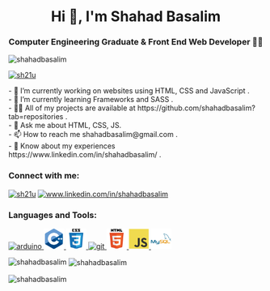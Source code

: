 <h1 align="center">Hi 👋, I'm Shahad Basalim</h1>
    <h3 align="center">Computer Engineering Graduate & Front End Web Developer 👩‍💻</h3>
    <p align="left"> <img src="https://komarev.com/ghpvc/?username=shahadbasalim&label=Profile%20views&color=0e75b6&style=flat" alt="shahadbasalim" /> </p>
    <p align="left"> <a href="https://twitter.com/sh21u" target="blank"><img src="https://img.shields.io/twitter/follow/sh21u?logo=twitter&style=for-the-badge" alt="sh21u" /></a> </p>
    - 🔭 I’m currently working on websites using HTML, CSS and JavaScript . <br>
    - 🌱 I’m currently learning Frameworks and SASS . <br>
    - 👨‍💻 All of my projects are available at https://github.com/shahadbasalim?tab=repositories .<br>
    - 💬 Ask me about HTML, CSS, JS. <br>
    - 📫 How to reach me shahadbasalim@gmail.com .<br>
    - 📄 Know about my experiences https://www.linkedin.com/in/shahadbasalim/ . <br>
<h3 align="left">Connect with me:</h3>
<p align="left">
<a href="https://twitter.com/sh21u" target="blank"><img align="center" src="https://raw.githubusercontent.com/rahuldkjain/github-profile-readme-generator/master/src/images/icons/Social/twitter.svg" alt="sh21u" height="30" width="40" /></a>
<a href="https://linkedin.com/in/www.linkedin.com/in/shahadbasalim" target="blank"><img align="center" src="https://raw.githubusercontent.com/rahuldkjain/github-profile-readme-generator/master/src/images/icons/Social/linked-in-alt.svg" alt="www.linkedin.com/in/shahadbasalim" height="30" width="40" /></a>
</p>
<h3 align="left">Languages and Tools:</h3>
<p align="left"> <a href="https://www.arduino.cc/" target="_blank" rel="noreferrer"> <img src="https://cdn.worldvectorlogo.com/logos/arduino-1.svg" alt="arduino" width="40" height="40"/> </a> <a href="https://www.w3schools.com/cpp/" target="_blank" rel="noreferrer"> <img src="https://raw.githubusercontent.com/devicons/devicon/master/icons/cplusplus/cplusplus-original.svg" alt="cplusplus" width="40" height="40"/> </a> <a href="https://www.w3schools.com/css/" target="_blank" rel="noreferrer"> <img src="https://raw.githubusercontent.com/devicons/devicon/master/icons/css3/css3-original-wordmark.svg" alt="css3" width="40" height="40"/> </a> <a href="https://git-scm.com/" target="_blank" rel="noreferrer"> <img src="https://www.vectorlogo.zone/logos/git-scm/git-scm-icon.svg" alt="git" width="40" height="40"/> </a> <a href="https://www.w3.org/html/" target="_blank" rel="noreferrer"> <img src="https://raw.githubusercontent.com/devicons/devicon/master/icons/html5/html5-original-wordmark.svg" alt="html5" width="40" height="40"/> </a> <a href="https://developer.mozilla.org/en-US/docs/Web/JavaScript" target="_blank" rel="noreferrer"> <img src="https://raw.githubusercontent.com/devicons/devicon/master/icons/javascript/javascript-original.svg" alt="javascript" width="40" height="40"/> </a> <a href="https://www.mysql.com/" target="_blank" rel="noreferrer"> <img src="https://raw.githubusercontent.com/devicons/devicon/master/icons/mysql/mysql-original-wordmark.svg" alt="mysql" width="40" height="40"/> </a> </p>
<p><img align="left" src="https://github-readme-stats.vercel.app/api/top-langs?username=shahadbasalim&show_icons=true&locale=en&layout=compact" alt="shahadbasalim" /></p>
<p>&nbsp;<img align="center" src="https://github-readme-stats.vercel.app/api?username=shahadbasalim&show_icons=true&locale=en" alt="shahadbasalim" /></p>
<p><img align="center" src="https://github-readme-streak-stats.herokuapp.com/?user=shahadbasalim&" alt="shahadbasalim" /></p>
